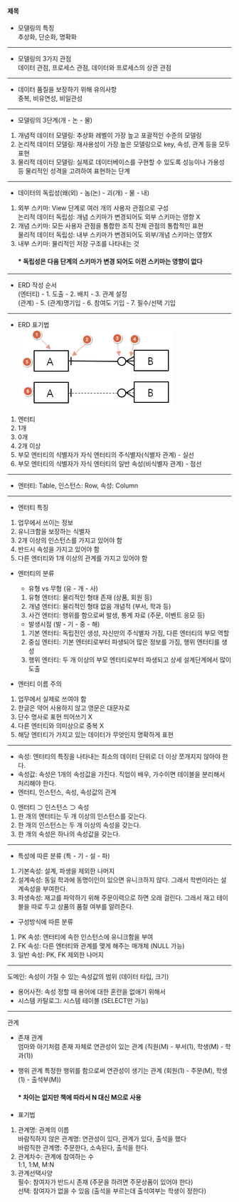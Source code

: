 #### 제목

- 모델링의 특징  
추상화, 단순화, 명확화
---
- 모델링의 3가지 관점  
데이터 관점, 프로세스 관점, 데이터와 프로세스의 상관 관점
---
- 데이터 품질을 보장하기 위해 유의사항  
중복, 비유연성, 비일관성
---
- 모델링의 3단계(개 - 논 - 물)
1. 개념적 데이터 모델링: 추상화 레벨이 가장 높고 포괄적인 수준의 모델링
2. 논리적 데이터 모델링: 재사용성이 가장 높은 모델링으로 key, 속성, 관계 등을 모두 표현
3. 물리적 데이터 모델링: 실제로 데이터베이스를 구현할 수 있도록 성능이나 가용성 등 물리적인 성격을 고려하여 표현하는 단계
---
- 데이터의 독립성(왜(외) - 놈(논) - 괴(개) - 물 - 내)
1. 외부 스키마: View 단계로 여러 개의 사용자 관점으로 구성  
논리적 데이터 독립성: 개념 스키마가 변경되어도 외부 스키마는 영향 X
2. 개념 스키마: 모든 사용자 관점을 통합한 조직 전체 관점의 통합적인 표현  
물리적 데이터 독립성: 내부 스키마가 변경되어도 외부/개념 스키마는 영향X
3. 내부 스키마: 물리적인 저장 구조를 나타내는 것
   #### * 독립성은 다음 단계의 스키마가 변경 되어도 이전 스키마는 영향이 없다
--- 
- ERD 작성 순서  
(엔터티) - 1. 도출 - 2. 배치 - 3. 관계 설정  
(관계) - 5. (관계)명기입 - 6. 참여도 기입 - 7. 필수/선택 기입
--- 
- ERD 표기법  
<img src="../Img/ERD 표기법.png" /><br>
1. 엔터티
2. 1개
3. 0개
4. 2개 이상
5. 부모 엔터티의 식별자가 자식 엔터티의 주식별자(식별자 관계) - 실선
6. 부모 엔터티의 식별자가 자식 엔터티의 일반 속성(비식별자 관계) - 점선
---
- 엔터티: Table, 인스턴스: Row, 속성: Column
---
- 엔터티 특징
1. 업무에서 쓰이는 정보
2. 유니크함을 보장하는 식별자
3. 2개 이상의 인스턴스를 가지고 있어야 함
4. 반드시 속성을 가지고 있어야 함
5. 다른 엔터티와 1개 이상의 관계를 가지고 있어야 함

- 엔터티의 분류
  - 유형 vs 무형 (유 - 개 - 사)
  1. 유형 엔터티: 물리적인 형태 존재 (상품, 회원 등)
  2. 개념 엔터티: 물리적인 형태 없음 개념적 (부서, 학과 등)
  3. 사건 엔터티: 행위를 함으로써 발생, 통계 자료 (주문, 이벤트 응모 등) 
  - 발생시점 (발 - 기 - 중 - 해)
  1. 기본 엔터티: 독립전인 생성, 자신만의 주식별자 가짐, 다른 엔터티의 부모 역할
  2. 중심 엔터티: 기본 엔터티로부터 파생되어 많은 정보를 가짐, 행위 엔터티를 생성
  3. 행위 엔터티: 두 개 이상의 부모 엔터티로부터 파생되고 상세 설계단계에서 많이 도출

- 엔터티 이름 주의
1. 업무에서 실제로 쓰여야 함
2. 한글은 약어 사용하지 않고 영문은 대문자로
3. 단수 명사로 표현 띄어쓰기 X
4. 다른 엔터티와 의미상으로 중복 X
5. 해당 엔터티가 가지고 있는 데이터가 무엇인지 명확하게 표현

---
- 속성: 엔터티의 특징을 나타내는 최소의 데이터 단위로 더 이상 쪼개지지 않아야 한다.
- 속성값: 속성은 1개의 속성값을 가진다. 직업이 배우, 가수이면 테이블을 분리해서 처리해야 한다.
- 엔터티, 인스턴스, 속성, 속성값의 관계
0. 엔터티 ⊃ 인스턴스 ⊃ 속성
1. 한 개의 엔터티는 두 개 이상의 인스턴스를 갖는다.
2. 한 개의 인스턴스는 두 개 이상의 속성을 갖는다.
3. 한 개의 속성은 하나의 속성값을 갖는다.

--- 
- 특성에 따른 분류 (특 - 기 - 설 - 파)
1. 기본속성: 설계, 파생을 제외한 나머지
2. 설계속성: 동일 학과에 동명이인이 있으면 유니크하지 않다. 그래서 학번이라는 설계속성을 부여한다.
3. 파생속성: 재고를 파악하기 위해 주문이력으로 하면 오래 걸린다. 그래서 재고 테이블을 따로 두고 상품의 품절 여부를 알려준다.
- 구성방식에 따른 분류
1. PK 속성: 엔터티에 속한 인스턴스에 유니크함을 부여
2. FK 속성: 다른 엔터티와 관계를 맺게 해주는 매개체 (NULL 가능)
3. 일반 속성: PK, FK 제외한 나머지

--- 
도메인: 속성이 가질 수 있는 속성값의 범위 (데이터 타입, 크기)
- 용어사전: 속성 정할 때 용어에 대한 혼란을 없애기 위해서
- 시스템 카탈로그: 시스템 테이블 (SELECT만 가능)
---
관계  
- 존재 관계  
엄마와 아기처럼 존재 자체로 연관성이 있는 관계 (직원(M) - 부서(1), 학생(M) - 학과(1))
- 행위 관계
특정한 행위를 함으로써 연관성이 생기는 관계 (회원(1) - 주문(M), 학생(1) - 출석부(M))
  #### * 차이는 없지만 책에 따라서 N 대신 M으로 사용

- 표기법  
1. 관계명: 관계의 이름  
바람직하지 않은 관계명: 연관성이 있다, 관계가 있다, 출석을 했다  
바람직한 관계명: 주문한다, 소속된다, 출석을 한다.
2. 관계차수: 관계에 참여하는 수  
1:1, 1:M, M:N
3. 관계선택사양  
필수: 참여자가 반드시 존재 (주문을 하려면 주문상품이 있어야 한다)  
선택: 참여자가 없을 수 있음 (출석을 부르는데 출석여부는 학생이 정한다)
